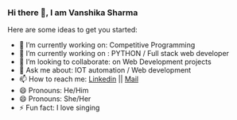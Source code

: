 ### Hi there 👋, I am Vanshika Sharma

Here are some ideas to get you started:

- 🔭 I’m currently working on: Competitive Programming
- 🌱 I’m currently working on : PYTHON / Full stack web developer
- 👯 I’m looking to collaborate: on Web Development projects
- 💬 Ask me about: IOT automation / Web development
- 📫 How to reach me: [Linkedin](https://www.linkedin.com/in/vanshika-sharma24/) || [Mail](mailto:vanshikasharma2401@gmail.com)
- 😄 Pronouns: He/Him
- 😄 Pronouns: She/Her
- ⚡ Fun fact: I love singing

